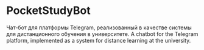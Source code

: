 # PocketStudyBot
Чат-бот для платформы Telegram, реализованный в качестве системы для дистанционного обучения в университете.
A chatbot for the Telegram platform, implemented as a system for distance learning at the university.
